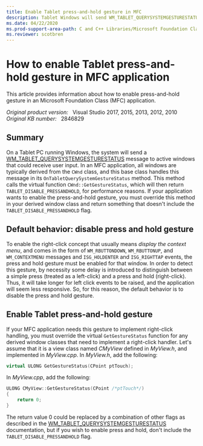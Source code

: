 ```yaml
---
title: Enable Tablet press-and-hold gesture in MFC
description: Tablet Windows will send WM_TABLET_QUERYSYSTEMGESTURESTATUS message to inquire about gestures desired. By default, MFC will disable the press-and-hold gesture. There is an easy way to enable that.
ms.date: 04/22/2020
ms.prod-support-area-path: C and C++ Libraries/Microsoft Foundation Classes (MFC)
ms.reviewer: scotbren
---
```

# How to enable Tablet press-and-hold gesture in MFC application

This article provides information about how to enable press-and-hold gesture in an Microsoft Foundation Class (MFC) application.

_Original product version:_ &nbsp; Visual Studio 2017, 2015, 2013, 2012, 2010  
_Original KB number:_ &nbsp; 2846829

## Summary

On a Tablet PC running Windows, the system will send a
[WM_TABLET_QUERYSYSTEMGESTURESTATUS](/windows/win32/tablet/wm-tablet-querysystemgesturestatus-message) message to active windows that could receive user input. In an MFC application, all windows are typically derived from the `CWnd` class, and this base class handles this message in its `OnTabletQuerySystemGestureStatus` method. This method calls the virtual function `CWnd::GetGestureStatus`, which will then return `TABLET_DISABLE_PRESSANDHOLD`, for performance reasons. If your application wants to enable the press-and-hold gesture, you must override this method in your derived window class and return something that doesn't include the `TABLET_DISABLE_PRESSANDHOLD` flag.

## Default behavior: disable press and hold gesture

To enable the right-click concept that usually means *display the context menu*, and comes in the form of `WM_RBUTTONDOWN`, `WM_RBUTTONUP`, and `WM_CONTEXTMENU` messages and `ISG_HOLDENTER` and `ISG_RIGHTTAP` events, the press and hold gesture must be enabled for that window. In order to detect this gesture, by necessity some delay is introduced to distinguish between a simple press (treated as a left-click) and a press and hold (right-click). Thus, it will take longer for left click events to be raised, and the application will seem less responsive. So, for this reason, the default behavior is to disable the press and hold gesture.

## Enable Tablet press-and-hold gesture

If your MFC application needs this gesture to implement right-click handling, you must override the virtual `GetGestureStatus` function for any derived window classes that need to implement a right-click handler. Let's assume that it is a view class named *CMyView* defined in *MyView.h*, and implemented in *MyView.cpp*. In *MyView.h*, add the following:

```cpp
virtual ULONG GetGestureStatus(CPoint ptTouch);
```

In *MyView.cpp*, add the following:

```cpp
ULONG CMyView::GetGestureStatus(CPoint /*ptTouch*/)
{
    return 0;
}
```

The return value 0 could be replaced by a combination of other flags as described in the [WM_TABLET_QUERYSYSTEMGESTURESTATUS](/windows/win32/tablet/wm-tablet-querysystemgesturestatus-message) documentation, but if you wish to enable press and hold, don't include the `TABLET_DISABLE_PRESSANDHOLD` flag.
